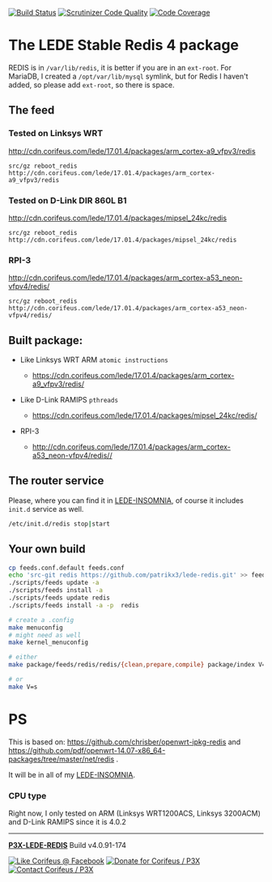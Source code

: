 [//]: #@corifeus-header

  [![Build Status](https://travis-ci.org/patrikx3/lede-redis.svg?branch=master)](https://travis-ci.org/patrikx3/lede-redis)  [![Scrutinizer Code Quality](https://scrutinizer-ci.com/g/patrikx3/lede-redis/badges/quality-score.png?b=master)](https://scrutinizer-ci.com/g/patrikx3/lede-redis/?branch=master)  [![Code Coverage](https://scrutinizer-ci.com/g/patrikx3/lede-redis/badges/coverage.png?b=master)](https://scrutinizer-ci.com/g/patrikx3/lede-redis/?branch=master) 

# The LEDE Stable Redis 4 package 

 
                        
[//]: #@corifeus-header:end

REDIS is in ```/var/lib/redis```, it is better if you are in an ```ext-root```. For MariaDB, I created a ```/opt/var/lib/mysql``` symlink, but for Redis I haven't added, so please add ```ext-root```, so there is space.

## The feed

### Tested on Linksys WRT

http://cdn.corifeus.com/lede/17.01.4/packages/arm_cortex-a9_vfpv3/redis

```text
src/gz reboot_redis http://cdn.corifeus.com/lede/17.01.4/packages/arm_cortex-a9_vfpv3/redis
```

### Tested on D-Link DIR 860L B1

http://cdn.corifeus.com/lede/17.01.4/packages/mipsel_24kc/redis

```text
src/gz reboot_redis http://cdn.corifeus.com/lede/17.01.4/packages/mipsel_24kc/redis
```

### RPI-3

http://cdn.corifeus.com/lede/17.01.4/packages/arm_cortex-a53_neon-vfpv4/redis/

```text
src/gz reboot_redis http://cdn.corifeus.com/lede/17.01.4/packages/arm_cortex-a53_neon-vfpv4/redis/
```


## Built package:
  
* Like Linksys WRT ARM ```atomic instructions```
  * https://cdn.corifeus.com/lede/17.01.4/packages/arm_cortex-a9_vfpv3/redis/  

* Like D-Link RAMIPS ```pthreads```
  * https://cdn.corifeus.com/lede/17.01.4/packages/mipsel_24kc/redis/

* RPI-3 
  * http://cdn.corifeus.com/lede/17.01.4/packages/arm_cortex-a53_neon-vfpv4/redis//

## The router service

Please, where you can find it in  [LEDE-INSOMNIA](https://pages.corifeus.com/lede-insomnia), of course it includes ```init.d``` service as well.

```bash
/etc/init.d/redis stop|start
```

## Your own build

```bash
cp feeds.conf.default feeds.conf
echo 'src-git redis https://github.com/patrikx3/lede-redis.git' >> feeds.conf
./scripts/feeds update -a
./scripts/feeds install -a
./scripts/feeds update redis
./scripts/feeds install -a -p  redis

# create a .config
make menuconfig
# might need as well
make kernel_menuconfig

# either
make package/feeds/redis/redis/{clean,prepare,compile} package/index V=s

# or
make V=s
```


# PS

This is based on:
https://github.com/chrisber/openwrt-ipkg-redis and https://github.com/pdf/openwrt-14.07-x86_64-packages/tree/master/net/redis .

It will be in all of my [LEDE-INSOMNIA](https://pages.corifeus.com/lede-insomnia).

### CPU type
Right now, I only tested on ARM (Linksys WRT1200ACS, Linksys 3200ACM) and D-Link RAMIPS since it is 4.0.2


[//]: #@corifeus-footer

---

[**P3X-LEDE-REDIS**](https://pages.corifeus.com/lede-redis) Build v4.0.91-174 

[![Like Corifeus @ Facebook](https://img.shields.io/badge/LIKE-Corifeus-3b5998.svg)](https://www.facebook.com/corifeus.software) [![Donate for Corifeus / P3X](https://img.shields.io/badge/Donate-Corifeus-003087.svg)](https://www.paypal.com/cgi-bin/webscr?cmd=_donations&business=LFRV89WPRMMVE&lc=HU&item_name=Patrik%20Laszlo&item_number=patrikx3&currency_code=HUF&bn=PP%2dDonationsBF%3abtn_donate_SM%2egif%3aNonHosted)  [![Contact Corifeus / P3X](https://img.shields.io/badge/Contact-P3X-ff9900.svg)](https://www.patrikx3.com/en/front/contact) 


 

[//]: #@corifeus-footer:end